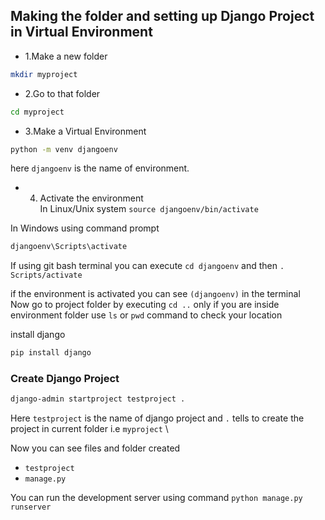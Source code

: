 ## Making the folder and setting up Django Project in Virtual Environment

- 1.Make a new folder

```bash
mkdir myproject

```

- 2.Go to that folder

```bash
cd myproject
```

- 3.Make a Virtual Environment

```bash
python -m venv djangoenv
```

here `djangoenv` is the name of environment.

- 4. Activate the environment \
     In Linux/Unix system `source djangoenv/bin/activate`

In Windows using command prompt

```bash
djangoenv\Scripts\activate
```

If using git bash terminal you can execute `cd djangoenv` and then `. Scripts/activate`

if the environment is activated you can see `(djangoenv)` in the terminal \
Now go to project folder by executing `cd ..` only if you are inside environment folder use `ls` or `pwd` command to check your location

install django

```bash
pip install django
```

### Create Django Project

```bash
django-admin startproject testproject .
```

Here `testproject` is the name of django project and `.` tells to create the project in current folder i.e `myproject` \

Now you can see files and folder created

- `testproject`
- `manage.py`

You can run the development server using command `python manage.py runserver`
